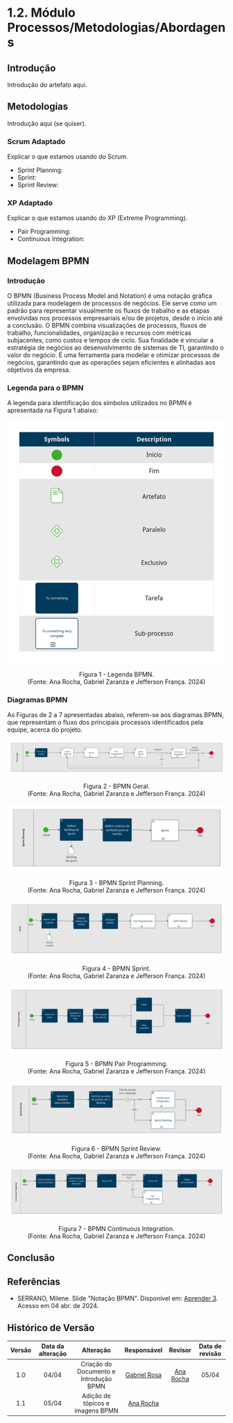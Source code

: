 # 1.2. Módulo Processos/Metodologias/Abordagens

<!-- Foco_4: Metodologia (Modelagem BPMN & Escolhas Metodológicas)

Entrega Mínima: Modelagem BPMN, evidenciando algumas escolhas metodológicas utilizadas pela equipe nessa primeira entrega.

Apresentação (em sala) explicando o detalhamento metodológico desenhado, com: (i) rastro claro aos membros participantes (MOSTRAR QUADRO DE PARTICIPAÇÕES & COMMITS); (ii) justificativas & senso crítico sobre as escolhas metodológicas adotadas para o projeto; (iii) breve apresentação da modelagem em BPMN, e (iv) comentários gerais sobre o trabalho em equipe. Tempo da Apresentação: +/- 5min. Recomendação: Apresentar diretamente via Wiki ou GitPages do Projeto. Baixar os conteúdos com antecedência, evitando problemas de internet no momento de exposição nas Dinâmicas de Avaliação.

A Wiki ou GitPages do Projeto deve conter um tópico dedicado ao Módulo Processos/Metodologias/Abordagens, com modelagem BPMN, histórico de versões, referências, e demais detalhamentos gerados pela equipe nesse escopo.

Demais orientações disponíveis nas Diretrizes (vide Moodle). -->

## Introdução

Introdução do artefato aqui.

## Metodologias

Introdução aqui (se quiser).

### Scrum Adaptado

Explicar o que estamos usando do Scrum.

- Sprint Planning:
- Sprint:
- Sprint Review:

### XP Adaptado

Explicar o que estamos usando do XP (Extreme Programming).

- Pair Programming:
- Continuous Integration:

## Modelagem BPMN

### Introdução

O BPMN (Business Process Model and Notation) é uma notação gráfica utilizada para modelagem de processos de negócios. Ele serve como um padrão para representar visualmente os fluxos de trabalho e as etapas envolvidas nos processos empresariais e/ou de projetos, desde o início até a conclusão. O BPMN combina visualizações de processos, fluxos de trabalho, funcionalidades, organização e recursos com métricas subjacentes, como custos e tempos de ciclo. Sua finalidade é vincular a estratégia de negócios ao desenvolvimento de sistemas de TI, garantindo o valor do negócio. É uma ferramenta para modelar e otimizar processos de negócios, garantindo que as operações sejam eficientes e alinhadas aos objetivos da empresa.

### Legenda para o BPMN

A legenda para identificação dos símbolos utilizados no BPMN é apresentada na Figura 1 abaixo:

![Legenda](../assets/img/bpmn/0legenda.jpg)

<div style="text-align: center;">
  <p>Figura 1 - Legenda BPMN. </br> (Fonte: Ana Rocha, Gabriel Zaranza e Jefferson França. 2024)</p>
</div>

### Diagramas BPMN

As Figuras de 2 a 7 apresentadas abaixo, referem-se aos diagramas BPMN, que representam o fluxo dos principais processos identificados pela equipe, acerca do projeto.

<!-- BPMN GERAL -->
![BPMNGeral](../assets/img/bpmn/1geral.jpg)

<div style="text-align: center;">
  <p>Figura 2 - BPMN Geral. </br> (Fonte: Ana Rocha, Gabriel Zaranza e Jefferson França. 2024)</p>
</div>

<!-- SPRINT PLANNING -->
![SprintPlanning](../assets/img/bpmn/2sprint_planning.jpg)

<div style="text-align: center;">
  <p>Figura 3 - BPMN Sprint Planning. </br> (Fonte: Ana Rocha, Gabriel Zaranza e Jefferson França. 2024)</p>
</div>

<!-- SPRINT -->
![Sprint](../assets/img/bpmn/3sprint.jpg)

<div style="text-align: center;">
  <p>Figura 4 - BPMN Sprint. </br> (Fonte: Ana Rocha, Gabriel Zaranza e Jefferson França. 2024)</p>
</div>

<!-- PAIR PROGRAMMING -->
![PairProgramming](../assets/img/bpmn/4pair_programming.jpg)

<div style="text-align: center;">
  <p>Figura 5 - BPMN Pair Programming. </br> (Fonte: Ana Rocha, Gabriel Zaranza e Jefferson França. 2024)</p>
</div>

<!-- SPRINT REVIEW -->
![SprintReview](../assets/img/bpmn/5sprint_review.jpg)

<div style="text-align: center;">
  <p>Figura 6 - BPMN Sprint Review. </br> (Fonte: Ana Rocha, Gabriel Zaranza e Jefferson França. 2024)</p>
</div>

<!-- CONTINUOUS INTEGRATION -->
![ContinuousIntegration](../assets/img/bpmn/6continuous_integration.jpg)

<div style="text-align: center;">
  <p>Figura 7 - BPMN Continuous Integration. </br> (Fonte: Ana Rocha, Gabriel Zaranza e Jefferson França. 2024)</p>
</div>

## Conclusão

## Referências

- SERRANO, Milene. Slide "Notação BPMN". Disponível em: [Aprender 3](https://aprender3.unb.br/pluginfile.php/2790232/mod_label/intro/Arquitetura%20e%20Desenho%20de%20software%20-%20Aula%20BPMN%20Exemplos%20-%20Profa.%20Milene.pdf). Acesso em 04 abr. de 2024. </br>

## Histórico de Versão

| Versão | Data da alteração |             Alteração             |                   Responsável                   |                     Revisor                     | Data de revisão |
| :----: | :---------------: | :-------------------------------: | :---------------------------------------------: | :---------------------------------------------: | :-------------: |
|  1.0   |       04/04       |         Criação do Documento e Introdução BPMN       | [Gabriel Rosa](https://github.com/gabrielrosa09) | [Ana Rocha](https://github.com/anaaroch) | 05/04 |
|  1.1   |       05/04       |         Adição de tópicos e imagens BPMN       | [Ana Rocha](https://github.com/anaaroch) |||
